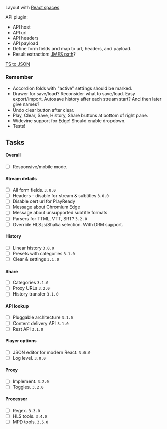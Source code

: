 

Layout with [React spaces](https://www.allaneagle.com/projects/react-spaces)

API plugin:
* API host
* API url
* API headers
* API payload
* Define form fields and map to url, headers, and payload.
* Result extraction: [JMES path](http://jmespath.org/)?


[TS to JSON](https://github.com/YousefED/typescript-json-schema)

### Remember

* Accordion folds with "active" settings should be marked.
* Drawer for save/load? Reconsider what to save/load. Easy export/import. Autosave history after each stream start? And then later give names?
* Undo clear button after clear.
* Play, Clear, Save, History, Share buttons at bottom of right pane.
* Widevine support for Edge! Should enable dropdown.
* Tests!

## Tasks

#### Overall

* [ ] Responsive/mobile mode.

#### Stream details

* [ ] All form fields. `3.0.0`
* [ ] Headers - disable for stream & subtitles `3.0.0`
* [ ] Disable cert url for PlayReady
* [ ] Message about Chromium Edge
* [ ] Message about unsupported subtitle formats
* [ ] Parsers for TTML, VTT, SRT? `3.2.0`
* [ ] Override HLS.js/Shaka selection. With DRM support.

#### History

* [ ] Linear history `3.0.0`
* [ ] Presets with categories `3.1.0`
* [ ] Clear & settings `3.1.0`

#### Share

* [ ] Categories `3.1.0`
* [ ] Proxy URLs `3.2.0`
* [ ] History transfer `3.1.0`

#### API lookup

* [ ] Pluggable architecture `3.1.0`
* [ ] Content delivery API `3.1.0`
* [ ] Rest API `3.1.0`

#### Player options

* [ ] JSON editor for modern React. `3.0.0`
* [ ] Log level. `3.0.0`

#### Proxy

* [ ] Implement. `3.2.0`
* [ ] Toggles. `3.2.0`

#### Processor

* [ ] Regex. `3.3.0`
* [ ] HLS tools. `3.4.0`
* [ ] MPD tools. `3.5.0`
